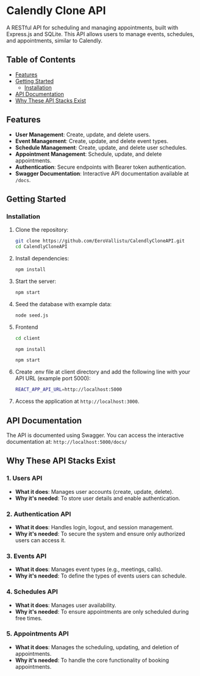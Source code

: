 # Calendly Clone API

A RESTful API for scheduling and managing appointments, built with Express.js and SQLite. This API allows users to manage events, schedules, and appointments, similar to Calendly.

## Table of Contents

- [Features](#features)
- [Getting Started](#getting-started)
  - [Installation](#installation)
- [API Documentation](#api-documentation)
- [Why These API Stacks Exist](#why-these-api-stacks-exist)


## Features

- **User Management**: Create, update, and delete users.
- **Event Management**: Create, update, and delete event types.
- **Schedule Management**: Create, update, and delete user schedules.
- **Appointment Management**: Schedule, update, and delete appointments.
- **Authentication**: Secure endpoints with Bearer token authentication.
- **Swagger Documentation**: Interactive API documentation available at `/docs`.

## Getting Started

### Installation

1. Clone the repository:
   ```bash
   git clone https://github.com/EeroVallistu/CalendlyCloneAPI.git
   cd CalendlyCloneAPI
   ```

2. Install dependencies:
   ```bash
   npm install
   ```

3. Start the server:
   ```bash
   npm start
   ```

4. Seed the database with example data:
   ```bash
   node seed.js
   ```
   
5. Frontend
    ```bash
    cd client
   ```
    
    ```bash
    npm install
    ```
    
    ```bash
    npm start
    ```

6. Create .env file at client directory and add the following line with your API URL (example port 5000):
    ```bash
    REACT_APP_API_URL=http://localhost:5000
    ```

5. Access the application at `http://localhost:3000`.

## API Documentation

The API is documented using Swagger. You can access the interactive documentation at: `http://localhost:5000/docs/`

## Why These API Stacks Exist

### 1. **Users API**
- **What it does**: Manages user accounts (create, update, delete).
- **Why it's needed**: To store user details and enable authentication.

### 2. **Authentication API**
- **What it does**: Handles login, logout, and session management.
- **Why it's needed**: To secure the system and ensure only authorized users can access it.

### 3. **Events API**
- **What it does**: Manages event types (e.g., meetings, calls).
- **Why it's needed**: To define the types of events users can schedule.

### 4. **Schedules API**
- **What it does**: Manages user availability.
- **Why it's needed**: To ensure appointments are only scheduled during free times.

### 5. **Appointments API**
- **What it does**: Manages the scheduling, updating, and deletion of appointments.
- **Why it's needed**: To handle the core functionality of booking appointments.